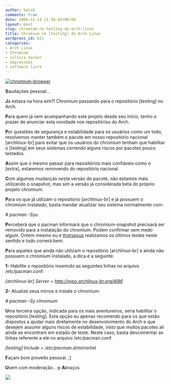 ```yaml
---
author: kalib
comments: true
date: 2009-12-14 11:50:42+00:00
layout: post
slug: chromium-no-testing-do-arch-linux
title: Chromium no [testing] do Arch Linux
wordpress_id: 621
categories:
- Arch Linux
- Chromium
- cultura hacker
- Impressões
- software livre
---
```


[![chromium-browser](http://marcelocavalcante.net/portal/wp-content/uploads/2009/08/chromium-browser.png)](http://marcelocavalcante.net/portal/wp-content/uploads/2009/08/chromium-browser.png)



**S**audações pessoal...

**J**á estava na hora eim?! Chromium passando para o repositório [testing] no Arch.

**P**ara quem já vem acompanhando este projeto desde seu início, tenho o prazer de anunciar esta novidade nos repositórios do Arch.

**P**or questões de segurança e estabilidade para os usuários como um todo, resolvemos manter também o pacote em nosso repositório nacional [archlinux-br] para evitar que os usuários do chromium tenham que habilitar o [testing] em seus sistemas correndo alguns riscos por pacotes pouco testados.

**A**ssim que o mesmo passar para repositórios mais confiáveis como o [extra], estaremos removendo do repositório nacional.

**C**om algumas mudanças nesta versão do pacote, não estamos mais utilizando o snapshot, mas sim a versão já considerada beta do próprio projeto chromium.

**P**ara os que já utilizam o repositório [archlinux-br] e já possuem o chromium instalado, basta mandar atualizar seu sistema normalmente com:

_# pacman -Syu_

**P**erceberá que o pacman informará que o chromium-snapshot precisará ser removido para a instalação do chromium. Podem confirmar sem medo algum. Ontem mesmo eu e [thotypous](http://matias.archlinux-br.org/) realizamos os últimos testes neste sentido e tudo correrá bem.

**P**ara aqueles que ainda não utilizam o repositório [archlinux-br] e ainda não possuem o chromium instalado, a dica é a seguinte:

**1-** Habilite o repositório inserindo as seguintes linhas no arquivo /etc/pacman.conf:

_[archlinux-br]
Server = http://repo.archlinux-br.org/i686_

**2-** Atualize seus mirros e instale o chromium:

_# pacman -Sy chromium_

**U**ma terceira opção, indicada para os mais aventureiros, seria habilitar o repositório [testing]. Esta opção eu apenas recomendo para os que estão dispostos a ajudar mais diretamente no desenvolvimento do Arch e que desejem assumir alguns riscos de estabilidade, visto que muitos pacotes ali ainda se encontram em estado de teste. Neste caso, basta descomentar as linhas referente a ele no arquivo /etc/pacman.conf:

_[testing]
Include = /etc/pacman.d/mirrorlist_

**F**açam bom proveito pessoal. ;]

**U**sem com moderação.. :p
**A**braços


![](http://www.marcelocavalcante.net/portal/imgs/userbar.gif)
